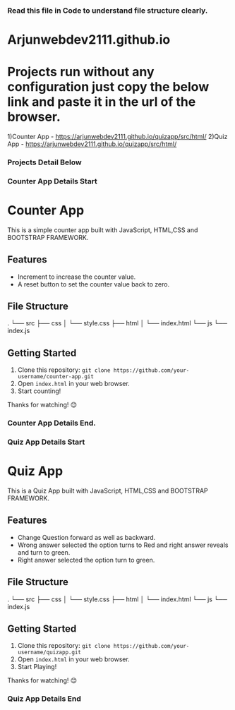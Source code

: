 ### Read this file in Code to understand file structure clearly.
# Arjunwebdev2111.github.io

# Projects run without any configuration just copy the below link and paste it in the url of the browser.
1)Counter App - https://arjunwebdev2111.github.io/quizapp/src/html/
2)Quiz App - https://arjunwebdev2111.github.io/quizapp/src/html/

### Projects Detail Below

### Counter App Details Start
# Counter App

This is a simple counter app built with JavaScript, HTML,CSS and BOOTSTRAP FRAMEWORK.

## Features

- Increment to increase the counter value.
- A reset button to set the counter value back to zero.

## File Structure
.
└── src
    ├── css
    │   └── style.css
    ├── html
    │   └── index.html
    └── js
        └── index.js

## Getting Started

1. Clone this repository: `git clone https://github.com/your-username/counter-app.git`
2. Open `index.html` in your web browser.
3. Start counting!


Thanks for watching! 😊

### Counter App Details End.

### Quiz App Details Start

# Quiz App

This is a Quiz App built with JavaScript, HTML,CSS and BOOTSTRAP FRAMEWORK.

## Features

- Change Question forward as well as backward.
- Wrong answer selected the option turns to Red and right answer reveals and turn to green.
- Right answer selected the option turn to green.
## File Structure
.
└── src
    ├── css
    │   └── style.css
    ├── html
    │   └── index.html
    └── js
        └── index.js

## Getting Started

1. Clone this repository: `git clone https://github.com/your-username/quizapp.git`
2. Open `index.html` in your web browser.
3. Start Playing!


Thanks for watching! 😊
### Quiz App Details End
